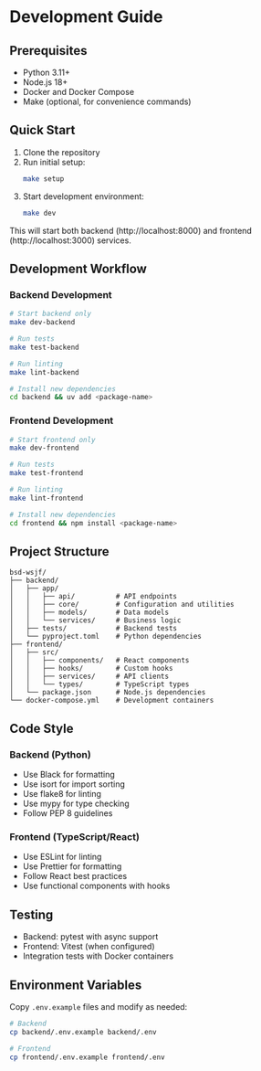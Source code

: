 # Development Guide

## Prerequisites

- Python 3.11+
- Node.js 18+
- Docker and Docker Compose
- Make (optional, for convenience commands)

## Quick Start

1. Clone the repository
2. Run initial setup:
   ```bash
   make setup
   ```
3. Start development environment:
   ```bash
   make dev
   ```

This will start both backend (http://localhost:8000) and frontend (http://localhost:3000) services.

## Development Workflow

### Backend Development

```bash
# Start backend only
make dev-backend

# Run tests
make test-backend

# Run linting
make lint-backend

# Install new dependencies
cd backend && uv add <package-name>
```

### Frontend Development

```bash
# Start frontend only
make dev-frontend

# Run tests
make test-frontend

# Run linting
make lint-frontend

# Install new dependencies
cd frontend && npm install <package-name>
```

## Project Structure

```
bsd-wsjf/
├── backend/
│   ├── app/
│   │   ├── api/          # API endpoints
│   │   ├── core/         # Configuration and utilities
│   │   ├── models/       # Data models
│   │   └── services/     # Business logic
│   ├── tests/            # Backend tests
│   └── pyproject.toml    # Python dependencies
├── frontend/
│   ├── src/
│   │   ├── components/   # React components
│   │   ├── hooks/        # Custom hooks
│   │   ├── services/     # API clients
│   │   └── types/        # TypeScript types
│   └── package.json      # Node.js dependencies
└── docker-compose.yml    # Development containers
```

## Code Style

### Backend (Python)
- Use Black for formatting
- Use isort for import sorting
- Use flake8 for linting
- Use mypy for type checking
- Follow PEP 8 guidelines

### Frontend (TypeScript/React)
- Use ESLint for linting
- Use Prettier for formatting
- Follow React best practices
- Use functional components with hooks

## Testing

- Backend: pytest with async support
- Frontend: Vitest (when configured)
- Integration tests with Docker containers

## Environment Variables

Copy `.env.example` files and modify as needed:

```bash
# Backend
cp backend/.env.example backend/.env

# Frontend
cp frontend/.env.example frontend/.env
```